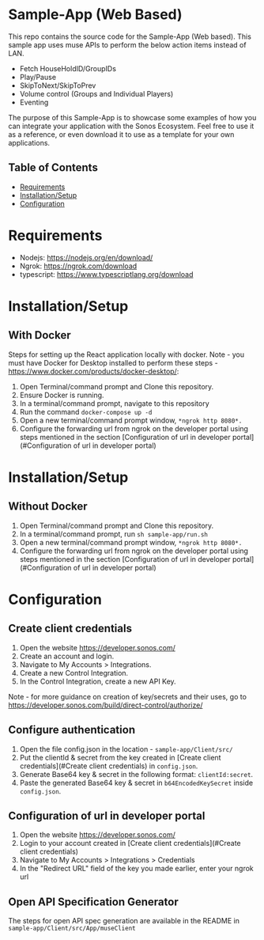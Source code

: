 # Sample-App (Web Based)

This repo contains the source code for the Sample-App (Web based). This sample app uses muse APIs to perform the below action items instead of LAN.

- Fetch HouseHoldID/GroupIDs
- Play/Pause 
- SkipToNext/SkipToPrev
- Volume control (Groups and Individual Players)
- Eventing

The purpose of this Sample-App is to showcase some examples of how you can integrate your application with the Sonos Ecosystem. Feel free to use it as a reference, or even
download it to use as a template for your own applications.


## Table of Contents

- [Requirements](#Requirements)
- [Installation/Setup](#Installation/Setup)
- [Configuration](#Configuration)

# Requirements

- Nodejs: https://nodejs.org/en/download/
- Ngrok: https://ngrok.com/download
- typescript: https://www.typescriptlang.org/download

# Installation/Setup
## With Docker

Steps for setting up the React application locally with docker. 
Note - you must have Docker for Desktop installed to perform these steps  - https://www.docker.com/products/docker-desktop/:

1. Open Terminal/command prompt and Clone this repository.
2. Ensure Docker is running.
3. In a terminal/command prompt, navigate to this repository
4. Run the command `docker-compose up -d`
5. Open a new terminal/command prompt window, `*ngrok http 8080*.`
6. Configure the forwarding url from ngrok on the developer portal using steps mentioned in the section [Configuration of url in developer portal](#Configuration of url in developer portal)

# Installation/Setup
## Without Docker
1. Open Terminal/command prompt and Clone this repository.
2. In a terminal/command prompt, run `sh sample-app/run.sh`
3. Open a new terminal/command prompt window, `*ngrok http 8080*.`
4. Configure the forwarding url from ngrok on the developer portal using steps mentioned in the section [Configuration of url in developer portal](#Configuration of url in developer portal)

# Configuration
## Create client credentials
1. Open the website https://developer.sonos.com/
2. Create an account and login.
3. Navigate to My Accounts > Integrations.
4. Create a new Control Integration. 
5. In the Control Integration, create a new API Key.

Note - for more guidance on creation of key/secrets and their uses, go to https://developer.sonos.com/build/direct-control/authorize/

## Configure authentication
1. Open the file config.json in the location - `sample-app/Client/src/`
2. Put the clientId & secret from the key created in [Create client credentials](#Create client credentials) in `config.json`.
3. Generate Base64 key & secret in the following format: `clientId:secret`.
4. Paste the generated Base64 key & secret in `b64EncodedKeySecret` inside `config.json`.

## Configuration of url in developer portal
1. Open the website https://developer.sonos.com/
2. Login to your account created in [Create client credentials](#Create client credentials)
3. Navigate to My Accounts > Integrations > Credentials
4. In the "Redirect URL" field of the key you made earlier, enter your ngrok url

## Open API Specification Generator
The steps for open API spec generation are available in the README in `sample-app/Client/src/App/museClient`

